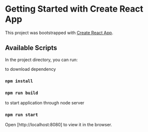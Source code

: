 # Getting Started with Create React App

This project was bootstrapped with [Create React App](https://github.com/facebook/create-react-app).

## Available Scripts

In the project directory, you can run:

to download dependency
### `npm install`


### `npm run build`

to start application through node server
###  `npm run start`

Open [http://localhost:8080] to view it in the browser.
